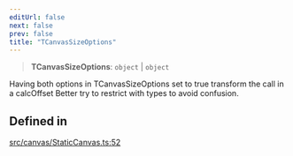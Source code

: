 ```yaml
---
editUrl: false
next: false
prev: false
title: "TCanvasSizeOptions"
---
```


> **TCanvasSizeOptions**: `object` \| `object`

Having both options in TCanvasSizeOptions set to true transform the call in a calcOffset
Better try to restrict with types to avoid confusion.

## Defined in

[src/canvas/StaticCanvas.ts:52](https://github.com/fabricjs/fabric.js/blob/5c1240d8b4662e45868dd33f385f941de21c8e9c/src/canvas/StaticCanvas.ts#L52)
